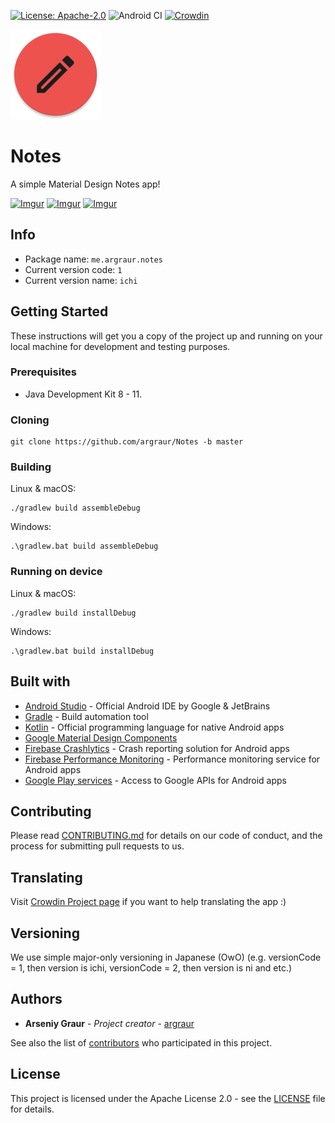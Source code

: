[![License: Apache-2.0](https://img.shields.io/badge/License-Apache%202.0-yellow.svg)](http://www.apache.org/licenses/LICENSE-2.0)
![Android CI](https://github.com/argraur/Notes/workflows/Android%20CI/badge.svg)
[![Crowdin](https://badges.crowdin.net/meargraurnotes/localized.svg)](https://crowdin.com/project/meargraurnotes)

![Logo](https://github.com/argraur/Notes/raw/master/app/src/main/res/mipmap-xxhdpi/ic_launcher_round.png)
# Notes

A simple Material Design Notes app!

[![Imgur](https://i.imgur.com/t5GITkRm.png)](https://i.imgur.com/t5GITkR.png) [![Imgur](https://i.imgur.com/yZX1u5qm.png)](https://i.imgur.com/yZX1u5q.png) [![Imgur](https://i.imgur.com/X0SKaYOm.png)](https://i.imgur.com/X0SKaYO.png)

## Info
* Package name: `me.argraur.notes`
* Current version code: `1`
* Current version name: `ichi`

## Getting Started

These instructions will get you a copy of the project up and running on your local machine for development and testing purposes.

### Prerequisites

* Java Development Kit 8 - 11.

### Cloning

```
git clone https://github.com/argraur/Notes -b master
```

### Building

Linux & macOS:
```
./gradlew build assembleDebug
```

Windows:
```
.\gradlew.bat build assembleDebug
```

### Running on device

Linux & macOS:
```
./gradlew build installDebug
```

Windows:
```
.\gradlew.bat build installDebug
```

## Built with

* [Android Studio](https://developer.android.com/studio) - Official Android IDE by Google & JetBrains
* [Gradle](https://github.com/gradle/gradle) - Build automation tool
* [Kotlin](https://kotlinlang.org/) - Official programming language for native Android apps
* [Google Material Design Components](https://material.io/develop/android/docs/getting-started/) 
* [Firebase Crashlytics](https://firebase.google.com/docs/crashlytics) - Crash reporting solution for Android apps
* [Firebase Performance Monitoring](https://firebase.google.com/docs/perf-mon) - Performance monitoring service for Android apps
* [Google Play services](https://developer.android.com/distribute/play-services) - Access to Google APIs for Android apps

## Contributing

Please read [CONTRIBUTING.md](CONTRIBUTING.md) for details on our code of conduct, and the process for submitting pull requests to us.


## Translating

Visit [Crowdin Project page](https://crowdin.com/project/meargraurnotes) if you want to help translating the app :)

## Versioning

We use simple major-only versioning in Japanese (OwO) (e.g. versionCode = 1, then version is ichi, versionCode = 2, then version is ni and etc.)

## Authors

* **Arseniy Graur** - *Project creator* - [argraur](https://github.com/argraur)

See also the list of [contributors](https://github.com/argraur/Notes/contributors) who participated in this project.

## License

This project is licensed under the Apache License 2.0 - see the [LICENSE](LICENSE) file for details.